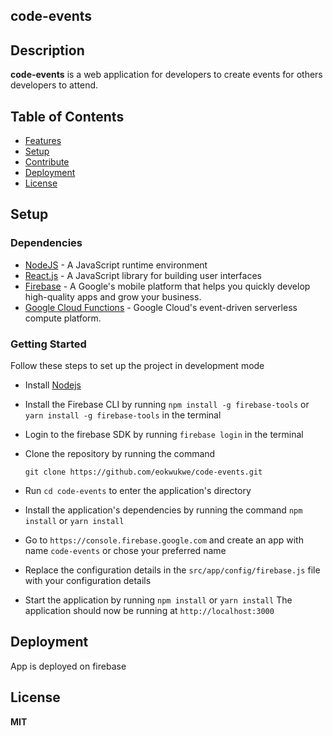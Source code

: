 ## code-events

## Description

**code-events** is a web application for developers to create events for others developers to attend.

## Table of Contents

- [Features](#features)
- [Setup](#setup)
- [Contribute](#contribute)
- [Deployment](#deployment)
- [License](#license)

## Setup

### Dependencies

- [NodeJS](https://github.com/nodejs/node) - A JavaScript runtime environment
- [React.js](https://reactjs.org/) - A JavaScript library for building user interfaces
- [Firebase](https://firebase.google.com/) - A Google's mobile platform that helps you quickly develop high-quality apps and grow your business.
- [Google Cloud Functions](https://cloud.google.com/functions) - Google Cloud's event-driven serverless compute platform.

### Getting Started

Follow these steps to set up the project in development mode

- Install [Nodejs](https://nodejs.org/en/download/)
- Install the Firebase CLI by running `npm install -g firebase-tools` or `yarn install -g firebase-tools` in the terminal
- Login to the firebase SDK by running `firebase login` in the terminal
- Clone the repository by running the command

  ```[bash]
  git clone https://github.com/eokwukwe/code-events.git
  ```

- Run `cd code-events` to enter the application's directory
- Install the application's dependencies by running the command `npm install` or `yarn install`
- Go to `https://console.firebase.google.com` and create an app with name `code-events` or chose your preferred name
- Replace the configuration details in the `src/app/config/firebase.js` file with your configuration details
- Start the application by running `npm install` or `yarn install`
  The application should now be running at `http://localhost:3000`

## Deployment

App is deployed on firebase

## License
**MIT**
